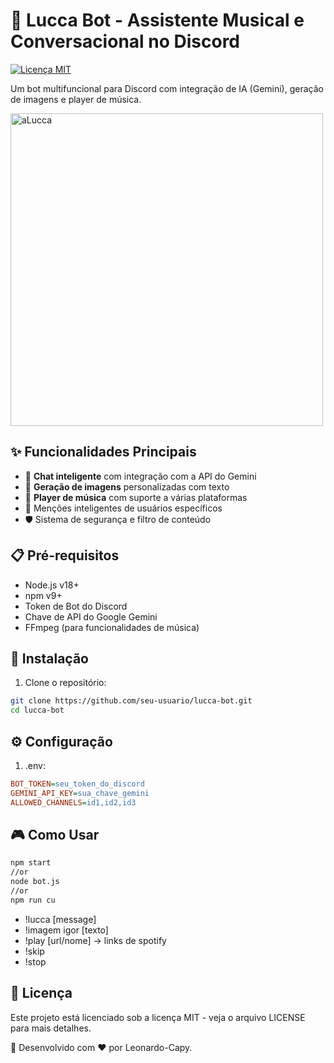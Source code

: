 # 🤖 Lucca Bot - Assistente Musical e Conversacional no Discord

[![Licença MIT](https://img.shields.io/badge/License-MIT-green.svg)](https://opensource.org/licenses/MIT)

Um bot multifuncional para Discord com integração de IA (Gemini), geração de imagens e player de música.

<img src="https://i.imgur.com/7X8n5Wg.png](https://preview.redd.it/of7qnq6j7dc91.jpg?width=640&crop=smart&auto=webp&s=50ab0a4503b5922570091508ef5b09e2f83d1890)" alt="aLucca" width="500">

## ✨ Funcionalidades Principais

- 💬 **Chat inteligente** com integração com a API do Gemini
- 🎨 **Geração de imagens** personalizadas com texto
- 🎵 **Player de música** com suporte a várias plataformas
- 🤖 Menções inteligentes de usuários específicos
- 🛡️ Sistema de segurança e filtro de conteúdo

## 📋 Pré-requisitos

- Node.js v18+
- npm v9+
- Token de Bot do Discord
- Chave de API do Google Gemini
- FFmpeg (para funcionalidades de música)

## 🚀 Instalação

1. Clone o repositório:
```bash
git clone https://github.com/seu-usuario/lucca-bot.git
cd lucca-bot
```
## ⚙️ Configuração
1. .env:
```ini
BOT_TOKEN=seu_token_do_discord
GEMINI_API_KEY=sua_chave_gemini
ALLOWED_CHANNELS=id1,id2,id3
```
## 🎮 Como Usar
```bash
npm start
//or
node bot.js
//or
npm run cu
```
- !lucca [message]
- !imagem igor [texto]
- !play [url/nome] -> links de spotify
- !skip
- !stop

## 📄 Licença
Este projeto está licenciado sob a licença MIT - veja o arquivo LICENSE para mais detalhes.

🚀 Desenvolvido com ❤️ por Leonardo-Capy.
